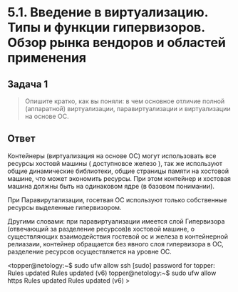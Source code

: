 #  5.1. Введение в виртуализацию. Типы и функции гипервизоров. Обзор рынка вендоров и областей применения
## Задача 1
>Опишите кратко, как вы поняли: в чем основное отличие полной (аппаратной) виртуализации, паравиртуализации и виртуализации на основе ОС.

## Ответ
Контейнеры (виртуализация на основе ОС) могут использовать все ресурсы хостовй машины ( доступновсе железо ),
так же используют общие динамические библиотеки, общие страницы  памяти на хостовой машине, что может экономить ресурсы.
При этом контейнер и хостовая машина должны быть на одинаковом ядре (в базовом понимании).

При Паравирутализации, госетвая ОС используют только собственные ресурсы выделенные гипервизором.

Другими словами: при паравиртуализации имеется слой Гипервизора (отвечающий за разделение ресурсов)в хостовой машине, о
существляющих взаимодействия гостевой ос и железа
в контейнерной релиазаии, контейнер обращается  без явного слоя гипервизора в ОС, разделение ресурсов осуществляется на уровне ОС.  

<topper@netology:~$ sudo ufw allow ssh
[sudo] password for topper: 
Rules updated
Rules updated (v6)
topper@netology:~$ sudo ufw allow https
Rules updated
Rules updated (v6) >  
